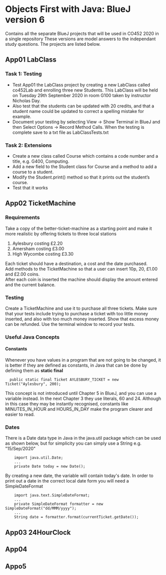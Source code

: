 # Objects First with Java: BlueJ version 6
Contains all the separate BlueJ projects that will be used in CO452 2020 in a single repository
These versions are model answers to the independant study questions.  The projects are listed below.
## App01 LabClass
### Task 1: Testing
* Test App01 the LabClass project by creating a new LabClass called co452Lab and enrolling three new Students.  This LabClass will be held on Tuesday 29th September 2020 in room G100 taken by instructor Nicholas Day.
* Also test that the students can be updated with 20 credits,  and that a student name could be updated to correct a spelling mistake for example. 
* Document your testing by selecting View ->  Show Terminal in BlueJ and then Select Options -> Record Method Calls.  When the testing is complete save to a txt file as LabClassTests.txt
### Task 2: Extensions
* Create a new class called Course which contains a code number and a title, e.g. G400, Computing.
* Add a new field to the Student class for Course and a method to add a course to a student.
* Modify the Student.print() method so that it prints out the student’s course.
* Test that it works
## App02 TicketMachine
### Requirements
Take a copy of the better-ticket-machine as a starting point and make it more realistic by offering tickets to three local stations
1. Aylesbury costing £2.20
2. Amersham costing £3.00
3. High Wycombe costing £3.30</br>

Each ticket should have a destination, a cost and the date purchased.  
Add methods to the TicketMachine so that a user can insert 10p, 20, £1.00 and £2.00 coins.  
After each coin is inserted the machine should display the amount entered and the current balance.
### Testing
Create a TicketMachine and use it to purchase all three tickets.  Make sure that your tests include trying to purchase a ticket with too little money inserted, and also with too much money inserted.  Show that excess money can be refunded.  Use the terminal window to record your tests.
### Useful Java Concepts
#### Constants
Whenever you have values in a program that are not going to be changed, it is better if they are defined as constants, in Java that can be done by defining them as **static final**
~~~
  public static final Ticket AYLESBURY_TICKET = new Ticket("Aylesbury", 200);
~~~
This concept is not introduced until Chapter 5 in BlueJ, and you can use a variable instead.  In the next Chapter 3 they use literals, 60 and 24.  Although in this case they may be instantly recognised, constants like MINUTES_IN_HOUR and HOURS_IN_DAY make the program clearer and easier to read.
### Dates
There is a Date data type in Java in the java.util package which can be used as shown below, but for simplicity you can simply use a String e.g. "15/Sep/2020"
~~~
    import java.util.Date;
    ...
    private Date today = new Date();
~~~
By creating a new date, the variable will contain today's date.
In order to print out a date in the correct local date form you will need a SimpleDateFormat
~~~
    import java.text.SimpleDateFormat;
    ...
    private SimpleDateFormat formatter = new SimpleDateFormat("dd/MMM/yyyy");
    ...
    String date = formatter.format(currentTicket.getDate());
~~~
## App03 24HourClock
## App04
## Appo5

